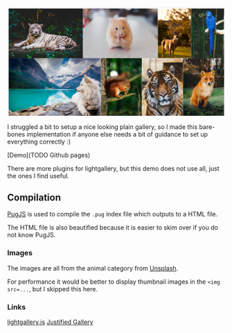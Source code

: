 ![Image of demo website](docs/header.png?raw=true)

I struggled a bit to setup a nice looking plain gallery, so I made this bare-bones
implementation if anyone else needs a bit of guidance to set up everything correctly :)

[Demo](TODO Github pages)

There are more plugins for lightgallery, but this demo does not use all, just the ones
I find useful.

## Compilation

[PugJS](https://pugjs.org) is used to compile the `.pug` index file which outputs to a HTML file.

The HTML file is also beautified because it is easier to skim over if you do not know PugJS.

### Images

The images are all from the animal category from [Unsplash](https://unsplash.com/search/photos/animal).

For performance it would be better to display thumbnail images in the `<img src=...`, but I skipped
this here.

### Links

[lightgallery.js](https://sachinchoolur.github.io/lightgallery.js/)
[Justified Gallery](https://miromannino.github.io/Justified-Gallery/)
